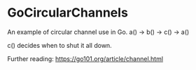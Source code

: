 # GoCircularChannels

An example of circular channel use in Go.
a() -> b() -> c() -> a()

c() decides when to shut it all down.

Further reading: https://go101.org/article/channel.html
